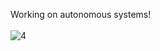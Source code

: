 Working on autonomous systems!
<br />
<br />
![4](https://github.com/winstxnhdw/AutoCarROS/blob/master/screenshots/4.gif?raw=true)
